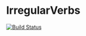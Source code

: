 # IrregularVerbs
[![Build Status](https://travis-ci.org/Alinanealina/IrregularVerbs.svg?branch=master)](https://travis-ci.org/Alinanealina/IrregularVerbs)
